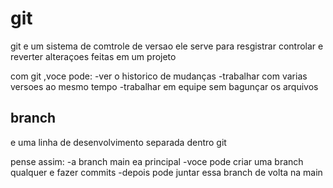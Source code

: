 # git 
git e um sistema de comtrole de versao
ele serve para resgistrar controlar e reverter alteraçoes feitas em um projeto

com git ,voce pode:
-ver o historico de mudanças
-trabalhar com varias versoes ao mesmo tempo 
-trabalhar em equipe sem bagunçar os arquivos

## branch
e uma linha de desenvolvimento separada dentro git

pense assim: 
-a branch main ea principal
-voce pode criar uma branch qualquer e fazer commits
-depois pode juntar essa branch de volta na main
